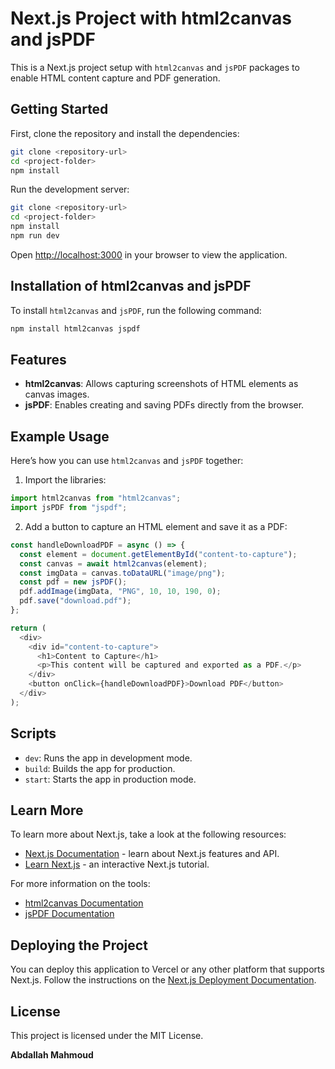 # Next.js Project with html2canvas and jsPDF

This is a Next.js project setup with `html2canvas` and `jsPDF` packages to enable HTML content capture and PDF generation.

## Getting Started

First, clone the repository and install the dependencies:

```bash
git clone <repository-url>
cd <project-folder>
npm install
```

Run the development server:

```bash
git clone <repository-url>
cd <project-folder>
npm install
npm run dev
```

Open [http://localhost:3000](http://localhost:3000) in your browser to view the application.

## Installation of html2canvas and jsPDF

To install `html2canvas` and `jsPDF`, run the following command:

```bash
npm install html2canvas jspdf
```

## Features

- **html2canvas**: Allows capturing screenshots of HTML elements as canvas images.
- **jsPDF**: Enables creating and saving PDFs directly from the browser.

## Example Usage

Here’s how you can use `html2canvas` and `jsPDF` together:

1. Import the libraries:

```javascript
import html2canvas from "html2canvas";
import jsPDF from "jspdf";
```

2. Add a button to capture an HTML element and save it as a PDF:

```javascript
const handleDownloadPDF = async () => {
  const element = document.getElementById("content-to-capture");
  const canvas = await html2canvas(element);
  const imgData = canvas.toDataURL("image/png");
  const pdf = new jsPDF();
  pdf.addImage(imgData, "PNG", 10, 10, 190, 0);
  pdf.save("download.pdf");
};

return (
  <div>
    <div id="content-to-capture">
      <h1>Content to Capture</h1>
      <p>This content will be captured and exported as a PDF.</p>
    </div>
    <button onClick={handleDownloadPDF}>Download PDF</button>
  </div>
);
```

## Scripts

- `dev`: Runs the app in development mode.
- `build`: Builds the app for production.
- `start`: Starts the app in production mode.

## Learn More

To learn more about Next.js, take a look at the following resources:

- [Next.js Documentation](https://nextjs.org/docs) - learn about Next.js features and API.
- [Learn Next.js](https://nextjs.org/learn) - an interactive Next.js tutorial.

For more information on the tools:

- [html2canvas Documentation](https://html2canvas.hertzen.com/)
- [jsPDF Documentation](https://github.com/parallax/jsPDF)

## Deploying the Project

You can deploy this application to Vercel or any other platform that supports Next.js. Follow the instructions on the [Next.js Deployment Documentation](https://nextjs.org/docs/deployment).

## License

This project is licensed under the MIT License.

**Abdallah Mahmoud**

